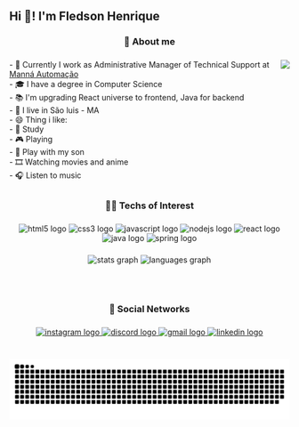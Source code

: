 <h2 align="left">Hi 👋! I'm Fledson Henrique</h2>

###

<h3 align="center">💬 About me</h3>

###

<img align="right" height="180" src="https://camo.githubusercontent.com/900961311a4a5e1b83db4c9f14b9bdbfc4e1e2736d80d0c7da6152b29bb95291/68747470733a2f2f6d65646961342e67697068792e636f6d2f6d656469612f5262444b61637a71576f76497567794a6d572f67697068792e6769663f6369643d656366303565343730347a6b39636e70693463656368696a387632636172787074363133317133756571353330376735267269643d67697068792e6769662663743d67"  />

###

<p align="left">
- 🔭 Currently I work as Administrative Manager of Technical Support at <a href="https://www.instagram.com/mannaautomacaoerp/">Manná Automação</a> <br>
- 🎓 I have a degree in Computer Science<br>
- 📚 I'm upgrading React universe to frontend, Java for backend<br>
- 📌 I live in São luis - MA<br>
- 😄 Thing i like: <br>
- 📖 Study<br>  
- 🎮 Playing<br>  
- 🧒 Play with my son<br>  
- 🎞️ Watching movies and anime<br>  
- 🎧 Listen to music</p>

###

<h2 align="left"></h2>

###

<h3 align="center">👨‍💻 Techs of Interest</h3>

###

<div align="center">
  <img src="https://cdn.jsdelivr.net/gh/devicons/devicon/icons/html5/html5-original.svg" height="30" width="42" alt="html5 logo"  />
  <img src="https://cdn.jsdelivr.net/gh/devicons/devicon/icons/css3/css3-original.svg" height="30" width="42" alt="css3 logo"  />
  <img src="https://cdn.jsdelivr.net/gh/devicons/devicon/icons/javascript/javascript-original.svg" height="30" width="42" alt="javascript logo"  />
  <img src="https://cdn.jsdelivr.net/gh/devicons/devicon/icons/nodejs/nodejs-original.svg" height="30" width="42" alt="nodejs logo"  />
  <img src="https://cdn.jsdelivr.net/gh/devicons/devicon/icons/react/react-original.svg" height="30" width="42" alt="react logo"  />
  <img src="https://cdn.jsdelivr.net/gh/devicons/devicon/icons/java/java-original.svg" height="30" width="42" alt="java logo"  />
  <img src="https://cdn.jsdelivr.net/gh/devicons/devicon/icons/spring/spring-original.svg" height="30" width="42" alt="spring logo"  />
</div>

###

<div align="center">
  <img src="https://github-readme-stats.vercel.app/api?hide_title=false&hide_rank=false&show_icons=true&include_all_commits=true&count_private=true&disable_animations=false&theme=dark&locale=en&hide_border=false&username=fledson" height="150" alt="stats graph"  />
  <img src="https://github-readme-stats.vercel.app/api/top-langs?locale=pt-br&hide_title=true&layout=compact&card_width=320&langs_count=5&theme=dark&hide_border=false&username=fledson" height="150" alt="languages graph"  />
</div>

###

<h2 align="left"></h2>

###

<br clear="both">

<h3 align="center">📰 Social Networks</h3>

###

<div align="center">
  <a href="https://www.instagram.com/fledson_henrique/" target="_blank">
    <img src="https://img.shields.io/static/v1?message=Instagram&logo=instagram&label=&color=black&logoColor=white&labelColor=#fff&style=for-the-badge" height="35" alt="instagram logo"  />
  </a>
  <a href="https://discordapp.com/users/Zihenx#3386" target="_blank">
    <img src="https://img.shields.io/static/v1?message=Discord&logo=discord&label=&color=black&logoColor=white&labelColor=#fff&style=for-the-badge" height="35" alt="discord logo"  />
  </a>
  <a href="mailto:%3Cfledsonhenrique@gmail.com%3E" target="_blank">
    <img src="https://img.shields.io/static/v1?message=Gmail&logo=gmail&label=&color=black&logoColor=white&labelColor=#fff&style=for-the-badge" height="35" alt="gmail logo"  />
  </a>
  <a href="https://www.linkedin.com/in/fledson-henrique-051a9513a/" target="_blank">
    <img src="https://img.shields.io/static/v1?message=LinkedIn&logo=linkedin&label=&color=black&logoColor=white&labelColor=#fff&style=for-the-badge" height="35" alt="linkedin logo"  />
  </a>
</div>

###

<br clear="both">

<img src="https://raw.githubusercontent.com/Fledson/fledson/output/snake.svg" alt="Snake animation" />
